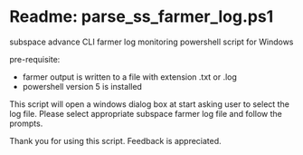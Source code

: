 # Readme: parse_ss_farmer_log.ps1
subspace advance CLI farmer log monitoring powershell script for Windows

pre-requisite:
- farmer output is written to a file with extension .txt or .log
- powershell version 5 is installed
  
This script will open a windows dialog box at start asking user to select the log file. Please select appropriate subspace farmer log file and follow the prompts.

Thank you for using this script. Feedback is appreciated.
